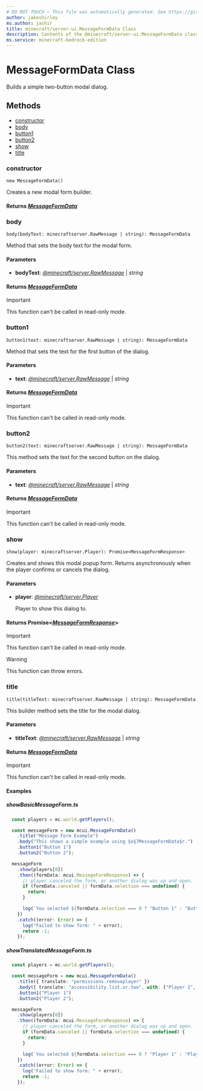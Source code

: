 ```yaml
---
# DO NOT TOUCH — This file was automatically generated. See https://github.com/mojang/minecraftapidocsgenerator to modify descriptions, examples, etc.
author: jakeshirley
ms.author: jashir
title: minecraft/server-ui.MessageFormData Class
description: Contents of the @minecraft/server-ui.MessageFormData class.
ms.service: minecraft-bedrock-edition
---
```

# MessageFormData Class

Builds a simple two-button modal dialog.

## Methods
- [constructor](#constructor)
- [body](#body)
- [button1](#button1)
- [button2](#button2)
- [show](#show)
- [title](#title)

### **constructor**
`
new MessageFormData()
`

Creates a new modal form builder.

#### **Returns** [*MessageFormData*](MessageFormData.md)

### **body**
`
body(bodyText: minecraftserver.RawMessage | string): MessageFormData
`

Method that sets the body text for the modal form.

#### **Parameters**
- **bodyText**: [*@minecraft/server.RawMessage*](../../minecraft/server/RawMessage.md) | *string*

#### **Returns** [*MessageFormData*](MessageFormData.md)

> [!IMPORTANT]
> This function can't be called in read-only mode.

### **button1**
`
button1(text: minecraftserver.RawMessage | string): MessageFormData
`

Method that sets the text for the first button of the dialog.

#### **Parameters**
- **text**: [*@minecraft/server.RawMessage*](../../minecraft/server/RawMessage.md) | *string*

#### **Returns** [*MessageFormData*](MessageFormData.md)

> [!IMPORTANT]
> This function can't be called in read-only mode.

### **button2**
`
button2(text: minecraftserver.RawMessage | string): MessageFormData
`

This method sets the text for the second button on the dialog.

#### **Parameters**
- **text**: [*@minecraft/server.RawMessage*](../../minecraft/server/RawMessage.md) | *string*

#### **Returns** [*MessageFormData*](MessageFormData.md)

> [!IMPORTANT]
> This function can't be called in read-only mode.

### **show**
`
show(player: minecraftserver.Player): Promise<MessageFormResponse>
`

Creates and shows this modal popup form. Returns asynchronously when the player confirms or cancels the dialog.

#### **Parameters**
- **player**: [*@minecraft/server.Player*](../../minecraft/server/Player.md)
  
  Player to show this dialog to.

#### **Returns** Promise&lt;[*MessageFormResponse*](MessageFormResponse.md)&gt;

> [!IMPORTANT]
> This function can't be called in read-only mode.

> [!WARNING]
> This function can throw errors.

### **title**
`
title(titleText: minecraftserver.RawMessage | string): MessageFormData
`

This builder method sets the title for the modal dialog.

#### **Parameters**
- **titleText**: [*@minecraft/server.RawMessage*](../../minecraft/server/RawMessage.md) | *string*

#### **Returns** [*MessageFormData*](MessageFormData.md)

> [!IMPORTANT]
> This function can't be called in read-only mode.

#### Examples
##### ***showBasicMessageForm.ts***
```typescript
  const players = mc.world.getPlayers();

  const messageForm = new mcui.MessageFormData()
    .title("Message Form Example")
    .body("This shows a simple example using §o§7MessageFormData§r.")
    .button1("Button 1")
    .button2("Button 2");

  messageForm
    .show(players[0])
    .then((formData: mcui.MessageFormResponse) => {
      // player canceled the form, or another dialog was up and open.
      if (formData.canceled || formData.selection === undefined) {
        return;
      }

      log(`You selected ${formData.selection === 0 ? "Button 1" : "Button 2"}`);
    })
    .catch((error: Error) => {
      log("Failed to show form: " + error);
      return -1;
    });
```
##### ***showTranslatedMessageForm.ts***
```typescript
  const players = mc.world.getPlayers();

  const messageForm = new mcui.MessageFormData()
    .title({ translate: "permissions.removeplayer" })
    .body({ translate: "accessibility.list.or.two", with: ["Player 1", "Player 2"] })
    .button1("Player 1")
    .button2("Player 2");

  messageForm
    .show(players[0])
    .then((formData: mcui.MessageFormResponse) => {
      // player canceled the form, or another dialog was up and open.
      if (formData.canceled || formData.selection === undefined) {
        return;
      }

      log(`You selected ${formData.selection === 0 ? "Player 1" : "Player 2"}`);
    })
    .catch((error: Error) => {
      log("Failed to show form: " + error);
      return -1;
    });
```
